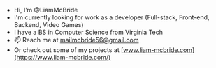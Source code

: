 - Hi, I’m @LiamMcBride
- I'm currently looking for work as a developer (Full-stack, Front-end, Backend, Video Games)
- I have a BS in Computer Science from Virginia Tech
- 📫 Reach me at mailmcbride56@gmail.com
- Or check out some of my projects at [www.liam-mcbride.com](https://www.liam-mcbride.com/)



<!---
LiamMcBride/LiamMcBride is a ✨ special ✨ repository because its `README.md` (this file) appears on your GitHub profile.
You can click the Preview link to take a look at your changes.
--->
